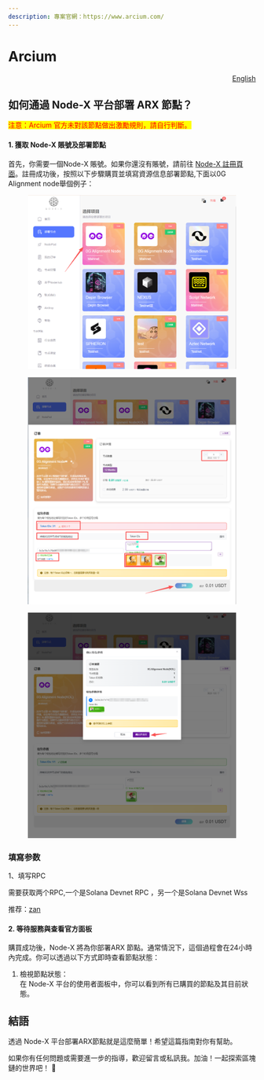 ```yaml
---
description: 專案官網：https://www.arcium.com/
---
```


# Arcium

<p align="right"><a href="https://docs.node-x.xyz/en/product-manual/one-click-deployment/arcium">English</a></p>

## 如何通過 Node-X 平台部署  ARX 節點？

<mark style="color:red;">注意：Arcium 官方未對該節點做出激勵規則，請自行判斷。</mark>

#### 1. 獲取 Node-X 賬號及部署節點

首先，你需要一個Node-X 賬號。如果你還沒有賬號，請前往 [Node-X 註冊頁面](https://node-x.xyz/)。註冊成功後，按照以下步驟購買並填寫資源信息部署節點,下面以0G Alignment node舉個例子：

<figure><img src="../../../.gitbook/assets/C1.png" alt="" width="563"><figcaption></figcaption></figure>

<figure><img src="../../../.gitbook/assets/C2 (1).png" alt="" width="563"><figcaption></figcaption></figure>

<figure><img src="../../../.gitbook/assets/C3 (1) (1) (1).png" alt="" width="563"><figcaption></figcaption></figure>

### 填寫参数

1、填写RPC

需要获取两个RPC,一个是Solana Devnet RPC ，另一个是Solana Devnet Wss

推荐：[zan](https://zan.top/)

#### 2. 等待服務與查看官方面板

購買成功後，Node-X 將為你部署ARX 節點。通常情況下，這個過程會在24小時內完成。你可以透過以下方式即時查看節點狀態：

1. 檢視節點狀態：\
   在 Node-X 平台的使用者面板中，你可以看到所有已購買的節點及其目前狀態。

## **結語**

透過 Node-X 平台部署ARX節點就是這麼簡單！希望這篇指南對你有幫助。

如果你有任何問題或需要進一步的指導，歡迎留言或私訊我。加油！一起探索區塊鏈的世界吧！ 🚀
